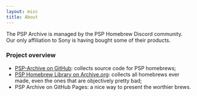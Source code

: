```yaml
---
layout: misc
title: About
---
```


The PSP Archive is managed by the PSP Homebrew Discord community. Our only affiliation to Sony is having bought some of their products.

### Project overview

- [PSP-Archive on GitHub](https://github.com/PSP-Archive): collects source code for PSP homebrews;
- [PSP Homebrew Library on Archive.org](https://archive.org/details/psp-homebrew-library): collects all homebrews ever made, even the ones that are objectively pretty bad;
- PSP Archive on GitHub Pages: a nice way to present the worthier brews.
